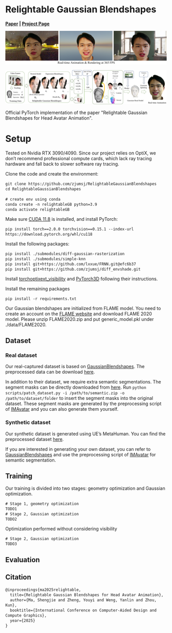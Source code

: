 # Relightable Gaussian Blendshapes  
**[Paper](TBD) | [Project Page](TBD)**  

![gallery](./assets/gallery.jpg)

![pipeline](./assets/pipeline.jpg)

Official PyTorch implementation of the paper "Relightable Gaussian Blendshapes for Head Avatar Animation".  

# Setup  

Tested on Nvidia RTX 3090/4090. Since our project relies on OptiX, we don’t recommend professional compute cards, which lack ray tracing hardware and fall back to slower software ray tracing.   

Clone the code and create the environment:

```shell
git clone https://github.com/zjumsj/RelightableGaussianBlendshapes  
cd RelightableGaussianBlendshapes

# create env using conda  
conda create -n relightableGB python=3.9
conda activate relightableGB
```

Make sure [CUDA 11.8](https://developer.nvidia.com/cuda-11-8-0-download-archive) is installed, and install PyTorch:    
```shell  
pip install torch==2.0.0 torchvision==0.15.1 --index-url https://download.pytorch.org/whl/cu118  
```

Install the following packages:  
```shell  
pip install ./submodules/diff-gaussian-rasterization
pip install ./submodules/simple-knn
pip install git+https://github.com/lxxue/FRNN.git@efc6b37
pip install git+https://github.com/zjumsj/diff_envshade.git
```
Install [torchoptixext_visibility](https://github.com/zjumsj/torchoptixext_visibility) and [PyTorch3D](https://github.com/facebookresearch/pytorch3d/blob/main/INSTALL.md) following their instructions.  

Install the remaining packages  

```shell
pip install -r requirements.txt  
```

Our Gaussian blendshapes are initialized from FLAME model. You need to create an account on the [FLAME website](https://flame.is.tue.mpg.de/download.php) and download FLAME 2020 model. Please unzip FLAME2020.zip and put generic_model.pkl under ./data/FLAME2020. 

## Dataset  

### Real dataset

Our real-captured dataset is based on [GaussianBlendshapes](https://github.com/zjumsj/GaussianBlendshapes). The preprocessed data can be download [here](https://zjueducn-my.sharepoint.com/:f:/g/personal/3140103086_zju_edu_cn/Egvkvtjac5NJg7_49vmuxysBiWYM-HRINk5un44C3SXdxw). 

In addition to their dataset, we require extra semantic segmentations. The segment masks can be directly downloaded from [here](https://mega.nz/file/ikR0RZKS#lKJXhauYfAwhX1JL7uwq8kxdaCJWdRx3dzaJhwzRcdQ). Run ```python scripts/patch_dataset.py -i /path/to/semantic.zip -o /path/to/dataset/folder``` to insert the segment masks into the original dataset. These segment masks are generated by the preprocessing script of [IMAvatar](https://github.com/zhengyuf/IMavatar) and you can also generate them yourself.  

### Synthetic dataset

Our synthetic dataset is generated using UE’s MetaHuman. You can find the preprocessed dataset [here](https://mega.nz/folder/i45EVTZb#Xz-JH9WWKsp-0S-l7bGQ1Q).   

If you are interested in generating your own dataset, you can refer to [GaussianBlendshapes](https://github.com/zjumsj/GaussianBlendshapes) and use the preprocessing script of [IMAvatar](https://github.com/zhengyuf/IMavatar) for semantic segmentation.

## Training  

Our training is divided into two stages: geometry optimization and Gaussian optimization.  

```shell
# Stage 1, geometry optimization  
TODO1
# Stage 2, Gaussian optimization  
TODO2
```  

Optimization performed without considering visibility  

```shell
# Stage 2, Gaussian optimization  
TODO3
```

## Evaluation  

## Citation  

```
@inproceedings{ma2025relightable,
  title={Relightable Gaussian Blendshapes for Head Avatar Animation},
  author={Ma, Shengjie and Zheng, Youyi and Weng, Yanlin and Zhou, Kun},
  booktitle={International Conference on Computer-Aided Design and Compute Graphics},
  year={2025}
}
```